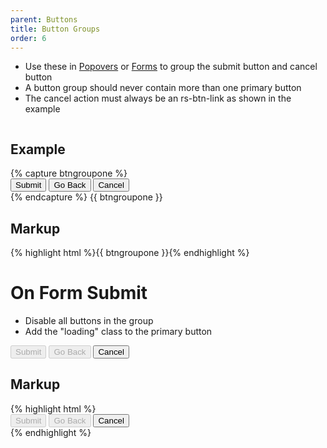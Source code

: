 ```yaml
---
parent: Buttons
title: Button Groups
order: 6
---
```

<ul>
  <li>Use these in <a href="/ui-components/#popover">Popovers</a> or <a href="/ui-components/#create-form">Forms</a> to group the submit button and cancel button</li>
  <li>A button group should never contain more than one primary button</li>
  <li>The cancel action must always be an <span class="rs-no-wrap">rs-btn-link</span> as shown in the example</li>
</ul>
<div style="overflow: hidden;">
  <div class="rs-pull-left" style="width: 450px; margin-right: 2em;">
<h2>Example</h2>
{% capture btngroupone %}
<div class="rs-btn-group">
  <button type="submit" class="rs-btn rs-btn-primary">Submit</button>
  <button type="button" class="rs-btn">Go Back</button>
  <button type="button" class="rs-btn rs-btn-link">Cancel</button>
</div>
{% endcapture %}
{{ btngroupone }}
</div>
<div class="rs-pull-left">
  <h2>Markup</h2>
  {% highlight html %}{{ btngroupone }}{% endhighlight %}
  </div>
</div>
<h1 class="light">On Form Submit</h1>
<ul>
  <li>Disable all buttons in the group</li>
  <li>Add the "loading" class to the primary button</li>
</ul>
<div class="rs-btn-group">
  <button type="submit" class="rs-btn rs-btn-primary disabled loading" disabled="disabled">Submit</button>
  <button type="button" class="rs-btn disabled" disabled="disabled">Go Back</button>
  <button type="button" class="rs-btn rs-btn-link disabled">Cancel</button>
</div>

<h2>Markup</h2>
{% highlight html %}<div class="rs-btn-group">
<button type="submit" class="rs-btn rs-btn-primary disabled loading" disabled="disabled">Submit</button>
<button type="button" class="rs-btn disabled" disabled="disabled">Go Back</button>
<button type="button" class="rs-btn rs-btn-link disabled">Cancel</button>
</div>{% endhighlight %}